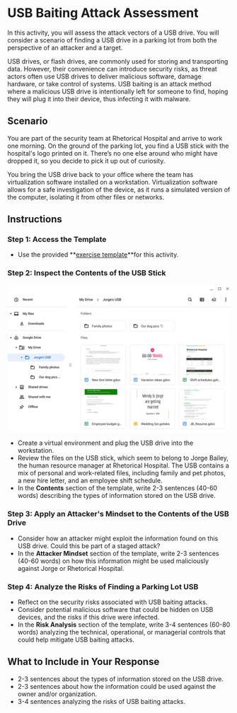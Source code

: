 # **USB Baiting Attack Assessment**

In this activity, you will assess the attack vectors of a USB drive. You will consider a scenario of finding a USB drive in a parking lot from both the perspective of an attacker and a target.

USB drives, or flash drives, are commonly used for storing and transporting data. However, their convenience can introduce security risks, as threat actors often use USB drives to deliver malicious software, damage hardware, or take control of systems. USB baiting is an attack method where a malicious USB drive is intentionally left for someone to find, hoping they will plug it into their device, thus infecting it with malware.

## **Scenario**

You are part of the security team at Rhetorical Hospital and arrive to work one morning. On the ground of the parking lot, you find a USB stick with the hospital's logo printed on it. There’s no one else around who might have dropped it, so you decide to pick it up out of curiosity.

You bring the USB drive back to your office where the team has virtualization software installed on a workstation. Virtualization software allows for a safe investigation of the device, as it runs a simulated version of the computer, isolating it from other files or networks.

## **Instructions**

### Step 1: Access the Template

- Use the provided **[exercise template](./Parking-lot-USB-exercise.docx)**for this activity.

### Step 2: Inspect the Contents of the USB Stick

![usb contents photo](./usb_contents.png)

- Create a virtual environment and plug the USB drive into the workstation.
- Review the files on the USB stick, which seem to belong to Jorge Bailey, the human resource manager at Rhetorical Hospital. The USB contains a mix of personal and work-related files, including family and pet photos, a new hire letter, and an employee shift schedule.
- In the **Contents** section of the template, write 2-3 sentences (40-60 words) describing the types of information stored on the USB drive.

### Step 3: Apply an Attacker's Mindset to the Contents of the USB Drive

- Consider how an attacker might exploit the information found on this USB drive. Could this be part of a staged attack?
- In the **Attacker Mindset** section of the template, write 2-3 sentences (40-60 words) on how this information might be used maliciously against Jorge or Rhetorical Hospital.

### Step 4: Analyze the Risks of Finding a Parking Lot USB

- Reflect on the security risks associated with USB baiting attacks.
- Consider potential malicious software that could be hidden on USB devices, and the risks if this drive were infected.
- In the **Risk Analysis** section of the template, write 3-4 sentences (60-80 words) analyzing the technical, operational, or managerial controls that could help mitigate USB baiting attacks.

## **What to Include in Your Response**

- 2-3 sentences about the types of information stored on the USB drive.
- 2-3 sentences about how the information could be used against the owner and/or organization.
- 3-4 sentences analyzing the risks of USB baiting attacks.

